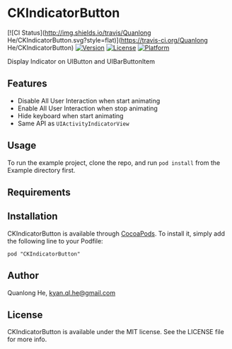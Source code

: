 # CKIndicatorButton

[![CI Status](http://img.shields.io/travis/Quanlong He/CKIndicatorButton.svg?style=flat)](https://travis-ci.org/Quanlong He/CKIndicatorButton)
[![Version](https://img.shields.io/cocoapods/v/CKIndicatorButton.svg?style=flat)](http://cocoadocs.org/docsets/CKIndicatorButton)
[![License](https://img.shields.io/cocoapods/l/CKIndicatorButton.svg?style=flat)](http://cocoadocs.org/docsets/CKIndicatorButton)
[![Platform](https://img.shields.io/cocoapods/p/CKIndicatorButton.svg?style=flat)](http://cocoadocs.org/docsets/CKIndicatorButton)

Display Indicator on UIButton and UIBarButtonItem

## Features

* Disable All User Interaction when start animating
* Enable All User Interaction when stop animating
* Hide keyboard when start animating
* Same API as `UIActivityIndicatorView`

## Usage

To run the example project, clone the repo, and run `pod install` from the Example directory first.

## Requirements

## Installation

CKIndicatorButton is available through [CocoaPods](http://cocoapods.org). To install
it, simply add the following line to your Podfile:

    pod "CKIndicatorButton"

## Author

Quanlong He, kyan.ql.he@gmail.com

## License

CKIndicatorButton is available under the MIT license. See the LICENSE file for more info.
